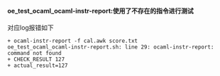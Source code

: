 #### oe_test_ocaml_ocaml-instr-report:使用了不存在的指令进行测试

对应log报错如下

```
+ ocaml-instr-report -f cal.awk score.txt
oe_test_ocaml_ocaml-instr-report.sh: line 29: ocaml-instr-report: command not found
+ CHECK_RESULT 127
+ actual_result=127
```

